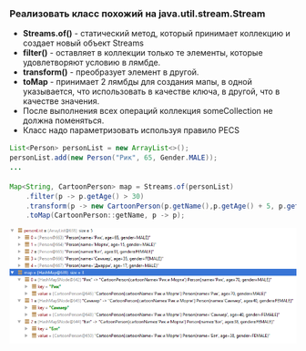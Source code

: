 ### Реализовать класс похожий на java.util.stream.Stream

* **Streams.of()** - статический метод, который принимает коллекцию и создает новый объект Streams
* **filter()** - оставляет в коллекции только те элементы, которые удовлетворяют условию в лямбде.
* **transform()** - преобразует элемент в другой.
* **toMap** - принимает 2 лямбды для создания мапы, в одной указывается, что использовать в качестве ключа, в другой, что в качестве значения.
* После выполнения всех операций коллекция someCollection не должна поменяться.
* Класс надо параметризовать используя правило PECS

```Java
List<Person> personList = new ArrayList<>();
personList.add(new Person("Рик", 65, Gender.MALE));
...
        
Map<String, CartoonPerson> map = Streams.of(personList)
    .filter(p -> p.getAge() > 30)
    .transform(p -> new CartoonPerson(p.getName(),p.getAge() + 5, p.getGender(),"Рик и Морти"))
    .toMap(CartoonPerson::getName, p -> p);
```

![Variables in memory](img/mem.png)

